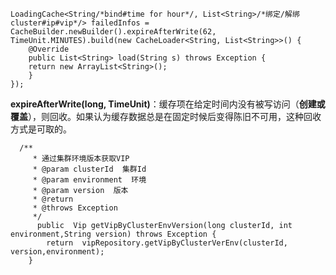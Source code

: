 ```
LoadingCache<String/*bind#time for hour*/, List<String>/*绑定/解绑cluster#ip#vip*/> failedInfos =
CacheBuilder.newBuilder().expireAfterWrite(62, TimeUnit.MINUTES).build(new CacheLoader<String, List<String>>() {
    @Override
    public List<String> load(String s) throws Exception {
    return new ArrayList<String>();
    }
});
```



**expireAfterWrite\(long, TimeUnit\)**：缓存项在给定时间内没有被写访问（**创建或覆盖**），则回收。如果认为缓存数据总是在固定时候后变得陈旧不可用，这种回收方式是可取的。

```
  /**
     * 通过集群环境版本获取VIP
     * @param clusterId  集群Id
     * @param environment  环境
     * @param version  版本
     * @return
     * @throws Exception
     */
      public  Vip getVipByClusterEnvVersion(long clusterId, int environment,String version) throws Exception {
        return  vipRepository.getVipByClusterVerEnv(clusterId, version,environment);
    }
```



